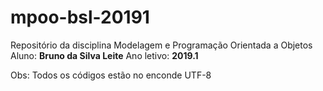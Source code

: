 # mpoo-bsl-20191
Repositório da disciplina Modelagem e Programação Orientada a Objetos
Aluno: <b>Bruno da Silva Leite</b>
Ano letivo: <b>2019.1</b>

Obs: Todos os códigos estão no enconde UTF-8
